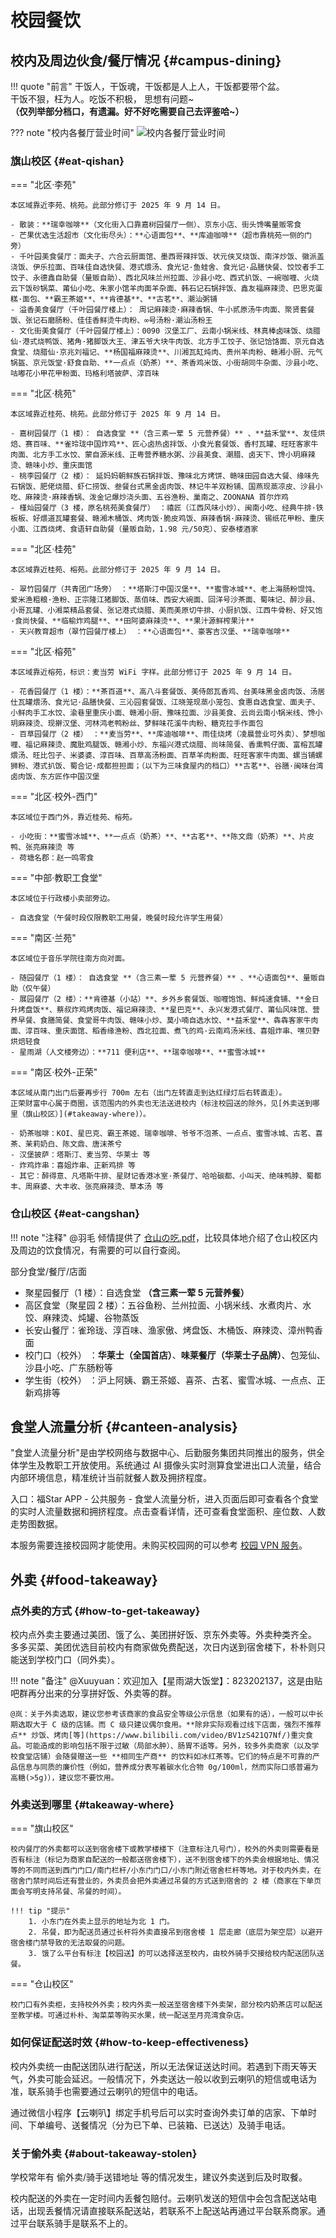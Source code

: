 # 校园餐饮

## 校内及周边伙食/餐厅情况 {#campus-dining}

!!! quote "前言"
    干饭人，干饭魂，干饭都是人上人，干饭都要带个盆。  
    干饭不狠，枉为人。吃饭不积极， 思想有问题~  
    **（仅列举部分档口，有遗漏。好不好吃需要自己去评鉴哈\~）**

??? note "校内各餐厅营业时间"
    ![校内各餐厅营业时间](./pics/lunchroom-opentime.jpg)

### 旗山校区 {#eat-qishan}

=== "北区·李苑"

    本区域靠近李苑、桃苑。此部分修订于 2025 年 9 月 14 日。

    - 散装：**瑞幸咖啡**（文化街入口靠嘉树园餐厅一侧）、京东小店、街头馋嘴量贩零食
    - 芒果优选生活超市（文化街尽头）：**心语面包**、**库迪咖啡**（超市靠桃苑一侧的门旁）
    - 千叶园美食餐厅：面夫子、六合云厨面馆、墨西哥辣拌饭、状元侠叉烧饭、南洋炒饭、徽派盖浇饭、伊乐拉面、百味佳自选快餐、港式煨汤、食光记·鱼蛙舍、食光记·品膳快餐、饺饺者手工饺子、永德鑫自助餐（量贩自助）、西北风味兰州拉面、沙县小吃、西式扒饭、一碗咖喱、火烧云下饭砂锅菜、莆仙小吃、朱家小馆羊肉面羊杂面、韩石记石锅拌饭、鑫友福麻辣烫、巴思克蛋糕·面包、**霸王茶姬**、**肯德基**、**古茗**、潮汕粥铺
    - 溢香美食餐厅（千叶园餐厅楼上）： 周记麻辣烫·麻辣香锅、牛小贰原汤牛肉面、聚贤套餐饭、张记石磨肠粉、佳佳香鲜烫牛肉粉、∞号汤粉·潮汕汤粉王
    - 文化街美食餐厅（千叶园餐厅楼上）：0090 汉堡工厂、云南小锅米线、林真棒卤味饭、烧腊仙·港式烧鸭饭、猪角·猪脚饭大王、津五爷大块牛肉饭、北方手工饺子、张记饸饹面、京元自选食堂、烧腊仙·京兆刘福记、**杨国福麻辣烫**、川湘瓦缸炖肉、贵州羊肉粉、赣湘小厨、元气锅盔、京元饭堂·舒食自助、**一点点（奶茶）**、茶香鸡米饭、小街胡同牛杂面、沙县小吃、咕嘟花小甲花甲粉面、玛格利塔披萨、淳百味

=== "北区·桃苑"

    本区域靠近桂苑、桃苑。此部分修订于 2025 年 9 月 14 日。

    - 嘉树园餐厅（1 楼）： 自选食堂 **（含三素一荤 5 元营养餐）** 、**益禾堂**、友佳烘焙、赛百味、**雀玲珑中国炸鸡**、匠心卤热卤拌饭、小食光套餐饭、香村瓦罐、旺旺客家牛肉面、北方手工水饺、蒙自源米线、正粤营养糖水粥、沙县美食、潮腊、卤天下、馋小玥麻辣烫、赣味小炒、重庆面馆
    - 桃李园餐厅（2 楼）： 延妈妈朝鲜族石锅拌饭、豫味北方烤饼、赣味田园自选大餐、缘味先石锅饭、肥佬烧腊、虾仁捞饭、叁餐台式黑金卤肉饭、林记牛羊双粉铺、国燕现蒸凉皮、沙县小吃、麻辣烫·麻辣香锅、泼金记爆炒浇头面、五谷渔粉、巢南之、ZOONANA 首尔炸鸡
    - 槿灿园餐厅（3 楼，原名桃苑美食餐厅） ：禧匠（江西风味小炒）、闽南小吃、经典牛排·铁板板、好煨道瓦罐套餐、赣湘木桶饭、烤肉饭·脆皮鸡饭、麻辣香锅·麻辣烫、锡纸花甲粉、重庆小面、江西烧烤、食语轩自助餐（量贩自助，1.98 元/50克）、安泰楼酒家

=== "北区·桂苑"

    本区域靠近桂苑、榕苑。此部分修订于 2025 年 9 月 14 日。

    - 翠竹园餐厅（共青团广场旁） ：**塔斯汀中国汉堡**、**蜜雪冰城**、老上海肠粉馄饨、爱米渔粗粮·渔粉、正宗隆江猪脚饭、蒸佰味、西安大碗面、回洋号沙茶面、蜀味记、醉沙县、小哥瓦罐、小湘菜精品套餐、张记港式烧腊、美而美原切牛排、小厨扒饭、江西牛骨粉、好又饱·食尚快餐、**临榆炸鸡腿**、**田阿婆麻辣烫**、**果汁源鲜榨果汁**
    - 天兴教育超市（翠竹园餐厅楼上） ：**心语面包**、豪客吉汉堡、**瑞幸咖啡**

=== "北区·榕苑"

    本区域靠近榕苑，标识：麦当劳 WiFi 字样。此部分修订于 2025 年 9 月 14 日。

    - 花香园餐厅（1 楼）：**茶百道**、高八斗套餐饭、美侍郎瓦香鸡、台美味黑金卤肉饭、汤居仕瓦罐煨汤、食光记·品膳快餐、三沁园套餐饭、江晓笼现蒸小笼包、食惠自选食堂、面夫子、小鲜肉手工水饺、渝巷里重庆小面、赣湘小厨、豫味拉面、沙县美食、云尚云南小锅米线、馋小玥麻辣烫、现擀汉堡、河林鸿老鸭粉丝、梦鲜味花溪牛肉粉、糖克拉手作面包
    - 百草园餐厅（2 楼） ：**麦当劳**、**库迪咖啡**、雨佳烧烤（凌晨营业可外卖）、梦想咖喱、福记麻辣烫、魔肶鸡腿饭、赣湘小炒、东福兴港式烧腊、尚味简餐、香熏鸭仔面、富榕瓦罐煨汤、旺比包子、米婆婆、淳百味、百草高汤粉面、百草羊肉粉面、旺旺客家牛肉面、螺当铺螺狮粉、港式扒饭、蜀合记·成都担担面；（以下为三味食屋内的档口）**古茗**、谷膳·闽味台湾卤肉饭、东方匠作中国汉堡

=== "北区·校外-西门"

    本区域位于西门外，靠近桂苑、榕苑。

    - 小吃街：**蜜雪冰城**、**一点点（奶茶）**、**古茗**、**陈文鼎（奶茶）**、片皮鸭、张亮麻辣烫 等
    - 荷塘名郡：赵一鸣零食

=== "中部·教职工食堂"

    本区域位于行政楼小卖部旁边。

    - 自选食堂（午餐时段仅限教职工用餐，晚餐时段允许学生用餐）

=== "南区·兰苑"

    本区域位于音乐学院往南方向对面。

    - 随园餐厅（1 楼）： 自选食堂 **（含三素一荤 5 元营养餐）** 、**心语面包**、量贩自助（仅午餐）
    - 展园餐厅（2 楼）：**肯德基（小站）**、乡外乡套餐饭、咖喱饱饱、鲜炖速食铺、**金日升烤盘饭**、蔡叔炸鸡烤肉饭、福记麻辣烫、**星巴克**、永兴发港式餐厅、莆仙风味馆、营养早餐、食膳简餐、食堂哥牛肉饭、赣味小炒、莫小喃自选水饺、**益禾堂**、犇犇客家牛肉面、淳百味、重庆面馆、稻香缘渔粉、西北拉面、煮飞的鸡·云南鸡汤米线、喜姐炸串、嘿贝野烘焙轻食
    - 星雨湖（人文楼旁边）：**711 便利店**、**瑞幸咖啡**、**蜜雪冰城**

=== "南区·校外-正荣"

    本区域从南门出门后要再步行 700m 左右（出门左转直走到达红绿灯后右转直走）。  
    正荣财富中心属于商圈，该范围内的外卖也无法送进校内（标注校园送的除外，见[外卖送到哪里（旗山校区）](#takeaway-where)）。

    - 奶茶咖啡：KOI、星巴克、霸王茶姬、瑞幸咖啡、爷爷不泡茶、一点点、蜜雪冰城、古茗、喜茶、茉莉奶白、陈文鼎、唐沫茶兮
    - 汉堡披萨：塔斯汀、麦当劳、华莱士 等
    - 炸鸡炸串：喜姐炸串、正新鸡排 等
    - 其它：醉得意、凡塔斯牛排、星财记香港冰室·茶餐厅、哈哈碳都、小叫天、绝味鸭脖、蜀都丰、周麻婆、大丰收、张亮麻辣烫、草本汤 等

### 仓山校区 {#eat-cangshan}

!!! note "注释"
    @羽毛 倾情提供了 [仓山の吃.pdf](./file/仓山の吃.pdf)，比较具体地介绍了仓山校区内及周边的饮食情况，有需要的可以自行查阅。

部分食堂/餐厅/店面

- 聚星园餐厅（1 楼）：自选食堂 **（含三素一荤 5 元营养餐）**
- 高区食堂（聚星园 2 楼）：五谷鱼粉、兰州拉面、小锅米线、水煮肉片、水饺、麻辣烫、炖罐、谷物蒸饭
- 长安山餐厅：雀玲珑、淳百味、渔家傲、烤盘饭、木桶饭、麻辣烫、漳州鸭香面
- 校门口（校外） ：**华莱士（全国首店）**、**味莱餐厅（华莱士子品牌）**、包笼仙、沙县小吃、广东肠粉等
- 学生街（校外） ：沪上阿姨、霸王茶姬、喜茶、古茗、蜜雪冰城、一点点、正新鸡排等

## 食堂人流量分析 {#canteen-analysis}

"食堂人流量分析"是由学校网络与数据中心、后勤服务集团共同推出的服务，供全体学生及教职工开放使用。系统通过 AI 摄像头实时测算食堂进出口人流量，结合内部环境信息，精准统计当前就餐人数及拥挤程度。

入口：福Star APP - 公共服务 - 食堂人流量分析，进入页面后即可查看各个食堂的实时人流量数据和拥挤程度。点击查看详情，还可查看食堂面积、座位数、人数走势图数据。

本服务需要连接校园网才能使用。未购买校园网的可以参考 [校园 VPN 服务](../service/network.md#campus-vpn)。

## 外卖 {#food-takeaway}

### 点外卖的方式 {#how-to-get-takeaway}

校内点外卖主要通过美团、饿了么、美团拼好饭、京东外卖等。外卖种类齐全。  
多多买菜、美团优选目前校内有商家做免费配送，次日内送到宿舍楼下，朴朴则只能送到学校门口（同外卖）。

!!! note "备注"
    @Xuuyuan：欢迎加入【星雨湖大饭堂】：823202137，这是由贴吧群再分出来的分享拼好饭、外卖等的群。

    @岚：关于外卖选取，建议您参考该商家的食品安全等级公示信息（如果有的话），一般可以中长期选取大于 C 级的店铺。而 C 级只建议偶尔食用。**除非实际观看过线下店面，强烈不推荐点** 炒饭、烤肉[等](https://www.bilibili.com/video/BV1zS421Q7Nf/)重灾食品。可能造成的影响包括不限于过敏（局部水肿）、肠胃不适等。另外，较多外卖商家（以及学校食堂店铺）会随餐赠送一些 **相同生产商** 的饮料如冰红茶等。它们的特点是不可靠的产品信息与同质的廉价性（例如，营养成分表写着碳水化合物 0g/100ml，然而实际口感普遍为高糖(>5g)），建议您不要饮用。

### 外卖送到哪里 {#takeaway-where}

=== "旗山校区"

    校内餐厅的外卖都可以送到宿舍楼下或教学楼楼下（注意标注几号门），校外的外卖则需要看是否有标注（标记为商家自配送的一般都送宿舍楼下），送不到宿舍楼下的外卖会根据地址、情况等的不同而送到西门门口/南门栏杆/小东门门口/小东门附近宿舍栏杆等地。对于校内外卖，在宿舍门禁时间后还有营业的，外卖员会把外卖通过吊餐的方式送到宿舍的 2 楼（商家在下单页面会写明支持吊餐、吊餐的时间）。

    !!! tip "提示"
        1. 小东门在外卖上显示的地址为北 1 门。
        2. 吊餐，即为配送员通过长杆将外卖直接吊到宿舍楼 1 层走廊（底层为架空层）以避开宿舍楼门禁导致的无法取餐的问题。
        3. 饿了么平台有标注【校园送】的可以选择送至校内，由校外骑手交接给校内配送团队送餐。

=== "仓山校区"

    校门口有外卖柜，支持校外外卖；校内外卖一般送至宿舍楼下外卖架，部分校内奶茶店可以配送至教学楼。可通过朴朴、淘菜菜等购买水果，统一配送至月亮湾食杂店。

### 如何保证配送时效 {#how-to-keep-effectiveness}

校内外卖统一由配送团队进行配送，所以无法保证送达时间。若遇到下雨天等天气，外卖可能会延迟。一般情况下，外卖送达一般以收到云喇叭的短信或电话为准，联系骑手也需要通过云喇叭的短信中的电话。

通过微信小程序【云喇叭】绑定手机号后可以实时查询外卖订单的店家、下单时间、下单编号、送餐情况（分为已下单、已装箱、已送达）及骑手电话。

### 关于偷外卖 {#about-takeaway-stolen}

学校常年有 偷外卖/骑手送错地址 等的情况发生，建议外卖送到后及时取餐。

校内配送的外卖在一定时间内丢餐包赔付。云喇叭发送的短信中会包含配送站电话，出现丢餐情况请直接联系配送站，若联系不上配送站再通过平台联系商家。通过平台联系骑手是联系不上的。
